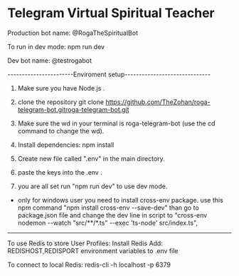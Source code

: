 # Telegram Virtual Spiritual Teacher

Production bot name: 
@RogaTheSpiritualBot

To run in dev mode:
npm run dev

Dev bot name: 
@testrogabot

-----------------------Enviroment setup------------------------------

1. Make sure you have Node.js .

2. clone the repository git clone https://github.com/TheZohan/roga-telegram-bot.gitroga-telegram-bot.git 

3. Make sure the wd in your terminal is roga-telegram-bot (use the cd command to change the wd). 

4. Install dependencies: npm install 

5. Create new file called ".env" in the main directory.

6. paste the keys into the .env .

7. you are all set run "npm run dev" to use dev mode.

* only for windows user you need to install cross-env package.
  use this npm command "npm install cross-env --save-dev"
  than go to package.json file and change the dev line in script to 
  "cross-env nodemon --watch \"src/**/*.ts\" --exec 'ts-node' src/index.ts",

-------------------------------------------------------------------------


To use Redis to store User Profiles:
Install Redis
Add: REDISHOST,REDISPORT environment variables to .env file

To connect to local Redis:
redis-cli -h localhost -p 6379